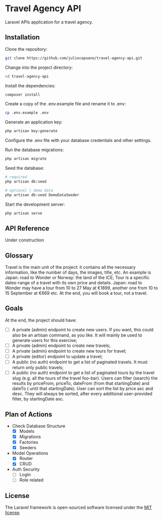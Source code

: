 # Travel Agency API

Laravel APIs application for a travel agency.

## Installation

Clone the repository:

```bash
git clone https://github.com/juliocapuano/travel-agency-api.git
```

Change into the project directory:

```bash
cd travel-agency-api
```

Install the dependencies:

```bash
composer install
```

Create a copy of the .env.example file and rename it to .env:

```bash
cp .env.example .env
```

Generate an application key:

```bash
php artisan key:generate
```

Configure the .env file with your database credentials and other settings.

Run the database migrations:

```bash
php artisan migrate
```

Seed the database:

```bash
# required
php artisan db:seed

# optional | demo data  
php artisan db:seed DemoDataSeeder
```

Start the development server:

```bash
php artisan serve
```

## API Reference

Under construction

[//]: # (#### Get all items)

[//]: # ()

[//]: # (```http)

[//]: # (  GET /api/items)

[//]: # (```)

[//]: # ()

[//]: # (| Parameter | Type     | Description                |)

[//]: # (|:----------|:---------|:---------------------------|)

[//]: # (| `api_key` | `string` | **Required**. Your API key |)

[//]: # ()

[//]: # (#### Get item)

[//]: # ()

[//]: # (```http)

[//]: # (  GET /api/items/${id})

[//]: # (```)

[//]: # ()

[//]: # (| Parameter | Type     | Description                       |)

[//]: # (|:----------|:---------|:----------------------------------|)

[//]: # (| `id`      | `string` | **Required**. Id of item to fetch |)

[//]: # ()

[//]: # (#### add&#40;num1, num2&#41;)

[//]: # ()

[//]: # (Takes two numbers and returns the sum.)

## Glossary

Travel is the main unit of the project: it contains all the necessary information, like the number of days, the images,
title, etc. An example is Japan: road to Wonder or Norway: the land of the ICE;
Tour is a specific dates-range of a travel with its own price and details. Japan: road to Wonder may have a tour from 10
to 27 May at €1899, another one from 10 to 15 September at €669 etc. At the end, you will book a tour, not a travel.

## Goals

At the end, the project should have:

- [ ] A private (admin) endpoint to create new users. If you want, this could also be an artisan command, as you like.
  It will mainly be used to generate users for this exercise;
- [ ] A private (admin) endpoint to create new travels;
- [ ] A private (admin) endpoint to create new tours for travel;
- [ ] A private (editor) endpoint to update a travel;
- [ ] A public (no auth) endpoint to get a list of paginated travels. It must return only public travels;
- [ ] A public (no auth) endpoint to get a list of paginated tours by the travel slug (e.g. all the tours of the travel
  foo-bar). Users can filter (search) the results by priceFrom, priceTo, dateFrom (from that startingDate) and dateTo (
  until that startingDate). User can sort the list by price asc and desc. They will always be sorted, after every
  additional user-provided filter, by startingDate asc.

## Plan of Actions

- Check Database Structure
    - [x] Models
    - [x] Migrations
    - [x] Factories
    - [x] Seeders
- Model Operations
    - [x] Router
    - [x] CRUD
- Auth Security
    - [ ] Login
    - [ ] Role related

## License

The Laravel framework is open-sourced software licensed under the [MIT license](https://opensource.org/licenses/MIT).
